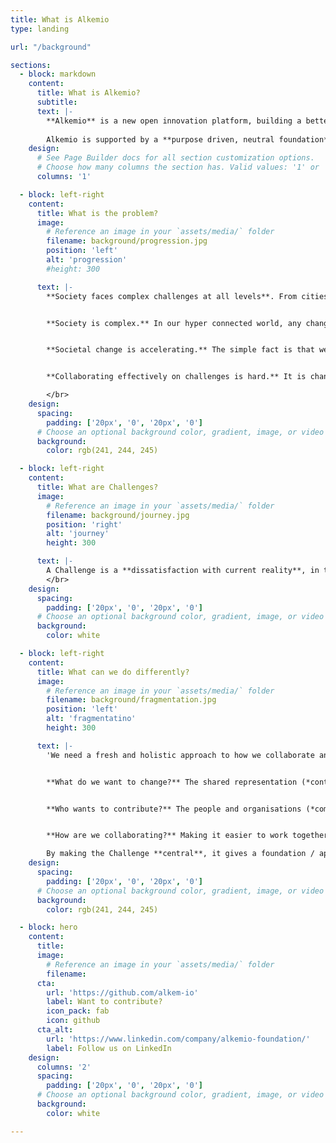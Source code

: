 ```yaml
---
title: What is Alkemio
type: landing

url: "/background"

sections:
  - block: markdown
    content:
      title: What is Alkemio?
      subtitle: 
      text: |-
        **Alkemio** is a new open innovation platform, building a better future together. Open source, a shared platform and community. Everyone can contribute so that everyone can benefit.
        
        Alkemio is supported by a **purpose driven, neutral foundation** to develop the platform, and to grow  a community around it. Together we can create a digital open source public infrastructure whereby our shared challenges are central. Our <a href="https://alkemio.org/manifesto/">Manifesto</a> shines a light on the key principles of our purpose-driven Alkemio Foundation. It gathers insights into public values, where the platform is built on. Make sure to read it and support us in making this vision a reality by joining our network. 
    design:
      # See Page Builder docs for all section customization options.
      # Choose how many columns the section has. Valid values: '1' or '2'.
      columns: '1'

  - block: left-right
    content:
      title: What is the problem?
      image:
        # Reference an image in your `assets/media/` folder
        filename: background/progression.jpg
        position: 'left'
        alt: 'progression'
        #height: 300

      text: |-
        **Society faces complex challenges at all levels**. From cities and national governments working with their citizens to adapt to the opportunities offered by and implications  of rapid technical and societal change, through to global topics such as the UN Sustainable Development Goals (SDGs). Companies need to re-invent themselves to remain relevant, citizens want to connect and contribute. 


        **Society is complex.** In our hyper connected world, any change impacts many parties. The complexity of collaborating to address dissatisfaction with current reality, often referred to as Challenges, has long passed the point where any one person or organisation can solve them. We need to collaborate. 


        **Societal change is accelerating.** The simple fact is that we are seeing an exponential rate of change and technological development. The impact is that new challenges are emerging faster than we can address them – and this gap is growing. Trust in existing ways of working is eroding. Too many of our citizens feel disconnected from and not able to contribute to the future we are going towards. 


        **Collaborating effectively on challenges is hard.** It is changing established ways of working, affecting identities, governance structures and norms built up over centuries. And our current platforms and tooling are optimized for a simpler and more hierarchical world.

        </br>
    design:
      spacing:
        padding: ['20px', '0', '20px', '0']
      # Choose an optional background color, gradient, image, or video
      background:
        color: rgb(241, 244, 245)

  - block: left-right
    content:
      title: What are Challenges?
      image:
        # Reference an image in your `assets/media/` folder
        filename: background/journey.jpg
        position: 'right'
        alt: 'journey'
        height: 300

      text: |-
        A Challenge is a **dissatisfaction with current reality**, in the context of a bigger vision or goal, whereby multiple parties need to coordinate their activities over a longer period to address it. They are typically complex, and span multiple organisational boundaries – and we already see that organisational boundaries are blurring, as the awareness that no one organisation can solve these challenges alone, is growing.
        </br>
    design:
      spacing:
        padding: ['20px', '0', '20px', '0']
      # Choose an optional background color, gradient, image, or video
      background:
        color: white

  - block: left-right
    content:
      title: What can we do differently?
      image:
        # Reference an image in your `assets/media/` folder
        filename: background/fragmentation.jpg
        position: 'left'
        alt: 'fragmentatino'
        height: 300

      text: |-
        'We need a fresh and holistic approach to how we collaborate and manage Challenges. Put the Challenge central. Sounds simple, but with this the focus changes. Desired outcome driven, not activity or organisation driven.


        **What do we want to change?** The shared representation (*context*) of the current and desired reality, representing perspectives, interests and insights from all impacted. 


        **Who wants to contribute?** The people and organisations (*community*) that wish to collaborate, a social network around the context.


        **How are we collaborating?** Making it easier to work together (*collaboration*), as the Challenge moves from initial enthusiasm and prototyping through to delivered change (*continuity*).

        By making the Challenge **central**, it gives a foundation / approach to ensuring that the needs of citizens and society remain the focus. Critically it enables wider engagement – anyone can contribute to building a better future.
    design:
      spacing:
        padding: ['20px', '0', '20px', '0']
      # Choose an optional background color, gradient, image, or video
      background:
        color: rgb(241, 244, 245)

  - block: hero
    content:
      title:
      image:
        # Reference an image in your `assets/media/` folder
        filename:
      cta:
        url: 'https://github.com/alkem-io'
        label: Want to contribute?
        icon_pack: fab
        icon: github
      cta_alt:
        url: 'https://www.linkedin.com/company/alkemio-foundation/'
        label: Follow us on LinkedIn
    design:
      columns: '2'
      spacing:
        padding: ['20px', '0', '20px', '0']
      # Choose an optional background color, gradient, image, or video
      background:
        color: white

---
```

